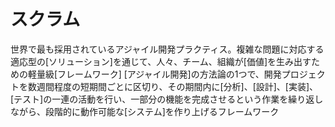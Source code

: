 # スクラム
 世界で最も採用されているアジャイル開発プラクティス。複雑な問題に対応する適応型の[ソリューション]を通じて、人々、チーム、組織が[価値]を生み出すための軽量級[フレームワーク]
 [アジャイル開発]の方法論の1つで、開発プロジェクトを数週間程度の短期間ごとに区切り、その期間内に[分析]、[設計]、[実装]、[テスト]の一連の活動を行い、一部分の機能を完成させるという作業を繰り返しながら、段階的に動作可能な[システム]を作り上げるフレームワーク
